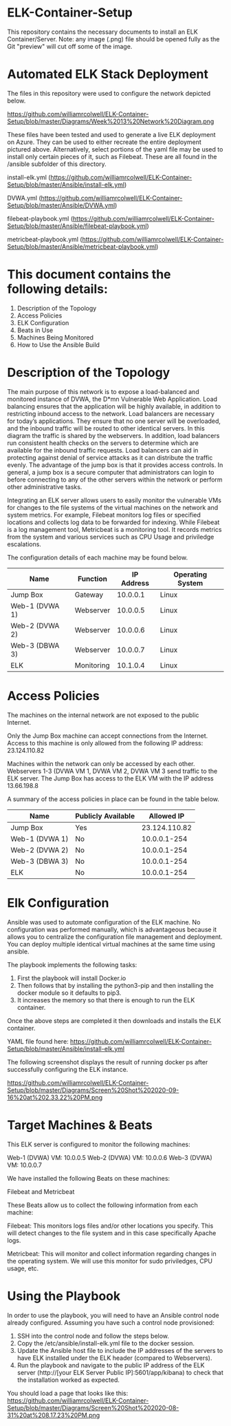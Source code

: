 # ELK-Container-Setup

This repository contains the necessary documents to install an ELK Container/Server.  Note: any image (.png) file should be opened fully as the Git "preview" will cut off some of the image.

# Automated ELK Stack Deployment

The files in this repository were used to configure the network depicted below.

https://github.com/williamrcolwell/ELK-Container-Setup/blob/master/Diagrams/Week%2013%20Network%20Diagram.png

These files have been tested and used to generate a live ELK deployment on Azure. They can be used to either recreate the entire deployment pictured above. Alternatively, select portions of the yaml file may be used to install only certain pieces of it, such as Filebeat.  These are all found in the /ansible subfolder of this directory.

install-elk.yml (https://github.com/williamrcolwell/ELK-Container-Setup/blob/master/Ansible/install-elk.yml)

DVWA.yml (https://github.com/williamrcolwell/ELK-Container-Setup/blob/master/Ansible/DVWA.yml)

filebeat-playbook.yml (https://github.com/williamrcolwell/ELK-Container-Setup/blob/master/Ansible/filebeat-playbook.yml)

metricbeat-playbook.yml (https://github.com/williamrcolwell/ELK-Container-Setup/blob/master/Ansible/metricbeat-playbook.yml)


# This document contains the following details:

1. Description of the Topology
2. Access Policies
3. ELK Configuration 
4. Beats in Use
5. Machines Being Monitored
6. How to Use the Ansible Build

# Description of the Topology
The main purpose of this network is to expose a load-balanced and monitored instance of DVWA, the D*mn Vulnerable Web Application.  Load balancing ensures that the application will be highly available, in addition to restricting inbound access to the network.  Load balancers are necessary for today’s applications.  They ensure that no one server will be overloaded, and the inbound traffic will be routed to other identical servers.  In this diagram the traffic is shared by the webservers.  In addition, load balancers run consistent health checks on the servers to determine which are available for the inbound traffic requests.  Load balancers can aid in protecting against denial of service attacks as it can distribute the traffic evenly.  The advantage of the jump box is that it provides access controls.  In general, a jump box is a secure computer that administrators can login to before connecting to any of the other servers within the network or perform other administrative tasks.

Integrating an ELK server allows users to easily monitor the vulnerable VMs for changes to the file systems of the virtual machines on the network and system metrics.  For example, Filebeat monitors log files or specified locations and collects log data to be forwarded for indexing.  While Filebeat is a log management tool, Metricbeat is a monitoring tool.  It records metrics from the system and various services such as CPU Usage and priviledge escalations.

The configuration details of each machine may be found below. 

|      Name      |      Function |      IP Address |      Operating System |
|----------------|---------------|-----------------|-----------------------|
| Jump Box       | Gateway       | 10.0.0.1        | Linux                 |
| Web-1 (DVWA 1) | Webserver     | 10.0.0.5        | Linux                 |
| Web-2 (DVWA 2) | Webserver     | 10.0.0.6        | Linux                 |
| Web-3 (DBWA 3) | Webserver     | 10.0.0.7        | Linux                 |
| ELK            | Monitoring    | 10.1.0.4        | Linux                 |

# Access Policies

The machines on the internal network are not exposed to the public Internet.

Only the Jump Box machine can accept connections from the Internet. Access to this machine is only allowed from the following IP address: 23.124.110.82

Machines within the network can only be accessed by each other.  Webservers 1-3 (DVWA VM 1, DVWA VM 2, DVWA VM 3 send traffic to the ELK server.  The Jump Box has access to the ELK VM with the IP address 13.66.198.8

A summary of the access policies in place can be found in the table below.

| Name           | Publicly Available | Allowed IP    |
|----------------|--------------------|---------------|
| Jump Box       | Yes                | 23.124.110.82 |
| Web-1 (DVWA 1) | No                 | 10.0.0.1-254  |
| Web-2 (DVWA 2) | No                 | 10.0.0.1-254  |
| Web-3 (DBWA 3) | No                 | 10.0.0.1-254  |
| ELK            | No                 | 10.0.0.1-254  |

# Elk Configuration

Ansible was used to automate configuration of the ELK machine. No configuration was performed manually, which is advantageous because it allows you to centralize the configuration file management and deployment.  You can deploy multiple identical virtual machines at the same time using ansible.

The playbook implements the following tasks:

1. First the playbook will install Docker.io
2. Then follows that by installing the python3-pip and then installing the docker module so it defaults to pip3.
3. It increases the memory so that there is enough to run the ELK container.

Once the above steps are completed it then downloads and installs the ELK container.

YAML file found here: https://github.com/williamrcolwell/ELK-Container-Setup/blob/master/Ansible/install-elk.yml

The following screenshot displays the result of running docker ps after successfully configuring the ELK instance.

https://github.com/williamrcolwell/ELK-Container-Setup/blob/master/Diagrams/Screen%20Shot%202020-09-16%20at%202.33.22%20PM.png

# Target Machines & Beats

This ELK server is configured to monitor the following machines:

Web-1 (DVWA) VM: 10.0.0.5
Web-2 (DVWA) VM: 10.0.0.6
Web-3 (DVWA) VM: 10.0.0.7

We have installed the following Beats on these machines:

Filebeat and Metricbeat

These Beats allow us to collect the following information from each machine:

Filebeat: This monitors logs files and/or other locations you specify.  This will detect changes to the file system and in this case specifically Apache logs.  

Metricbeat: This will monitor and collect information regarding changes in the operating system.  We will use this monitor for sudo priviledges, CPU usage, etc.

# Using the Playbook

In order to use the playbook, you will need to have an Ansible control node already configured. Assuming you have such a control node provisioned:

1. SSH into the control node and follow the steps below.
2. Copy the /etc/ansible/install-elk.yml file to the docker session.
3. Update the Ansible host file to include the IP addresses of the servers to have ELK installed under the ELK header (compared to Webservers).
4. Run the playbook and navigate to the public IP address of the ELK server (http://[your ELK Server Public IP]:5601/app/kibana) to check that the installation worked as expected.

You should load a page that looks like this: https://github.com/williamrcolwell/ELK-Container-Setup/blob/master/Diagrams/Screen%20Shot%202020-08-31%20at%208.17.23%20PM.png
